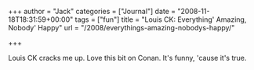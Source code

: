 +++
author = "Jack"
categories = ["Journal"]
date = "2008-11-18T18:31:59+00:00"
tags = ["fun"]
title = "Louis CK: Everything' Amazing, Nobody' Happy"
url = "/2008/everythings-amazing-nobodys-happy/"

+++

Louis CK cracks me up. Love this bit on Conan. It's funny, 'cause it's true.